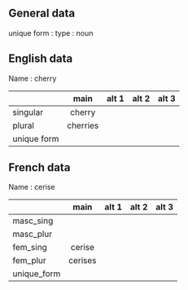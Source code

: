 ## General data

unique form :
type : noun

## English data

Name : cherry

|             |   main   | alt 1 | alt 2 | alt 3 |
| :---------- | :------: | :---: | :---: | ----- |
| singular    |  cherry  |       |       |       |
| plural      | cherries |       |       |       |
| unique form |          |       |       |       |

## French data

Name : cerise

|             |  main   | alt 1 | alt 2 | alt 3 |
| :---------- | :-----: | :---: | :---: | :---: |
| masc_sing   |         |       |       |       |
| masc_plur   |         |       |       |       |
| fem_sing    | cerise  |       |       |       |
| fem_plur    | cerises |       |       |       |
| unique_form |         |       |       |       |


